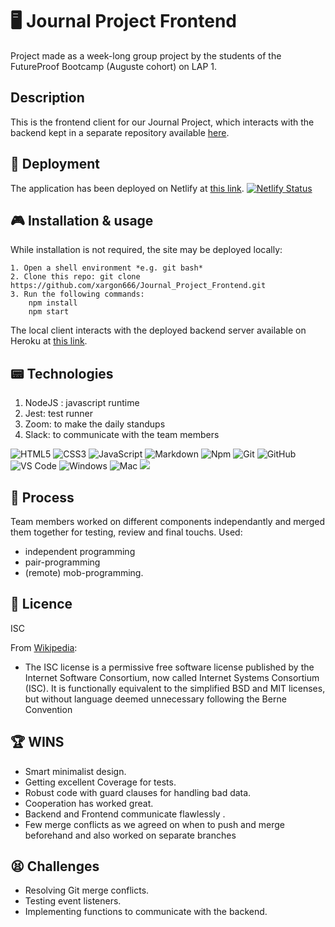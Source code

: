 
# 🖥 Journal Project Frontend
Project made as a week-long group project by the students of the FutureProof Bootcamp (Auguste cohort) on LAP 1.

## Description
This is the frontend client for our Journal Project, which interacts with the backend kept in a separate repository available [here](https://github.com/xargon666/Journal_Project_Backend).

## 💾 Deployment
The application has been deployed on Netlify at [this link](https://journal-project-lemon.netlify.app).
[![Netlify Status](https://api.netlify.com/api/v1/badges/acbe7129-01a3-43b8-ba0c-a35536ea7798/deploy-status)](https://app.netlify.com/sites/journal-project-lemon/deploys)

## 🎮 Installation & usage
While installation is not required, the site may be deployed locally:
```
1. Open a shell environment *e.g. git bash*
2. Clone this repo: git clone https://github.com/xargon666/Journal_Project_Frontend.git
3. Run the following commands:
	npm install
	npm start
```
The local client interacts with the deployed backend server available on Heroku at [this link](https://journal-project-backend.herokuapp.com/).

## 📟 Technologies
1. NodeJS : javascript runtime
2. Jest: test runner
3. Zoom: to make the daily standups
4. Slack: to communicate with the team members

![HTML5](https://img.shields.io/badge/-HTML5-%23E44D27?style=flat-square&logo=html5&logoColor=ffffff) ![CSS3](https://img.shields.io/badge/-CSS3-%231572B6?style=flat-square&logo=css3) ![JavaScript](https://img.shields.io/badge/-JavaScript-%23F7DF1C?style=flat-square&logo=javascript&logoColor=000000&labelColor=%23F7DF1C&color=%23FFCE5A) ![Markdown](https://img.shields.io/badge/-Markdown-000000?style=flat-square&logo=markdown) ![Npm](https://img.shields.io/badge/-npm-CB3837?style=flat-square&logo=npm)
![Git](https://img.shields.io/badge/-Git-%23F05032?style=flat-square&logo=git&logoColor=%23ffffff) ![GitHub](https://img.shields.io/badge/-GitHub-181717?style=flat-square&logo=github) ![VS Code](http://img.shields.io/badge/-VS%20Code-007ACC?style=flat-square&logo=visual-studio-code&logoColor=ffffff) ![Windows](http://img.shields.io/badge/-Windows-0078D6?style=flat-square&logo=windows&logoColor=ffffff) ![Mac](https://img.shields.io/badge/MacOS--9cf?style=flat-square&logo=Apple&logoColor=ffffff) <img src="http://img.shields.io/badge/-Heroku-430098?style=flat&logo=heroku&logoColor=white">

## 🤔 Process
Team members worked on different components independantly and merged them together for testing, review and final touchs.
Used: 
- independent programming
- pair-programming
- (remote) mob-programming.

## 🪪 Licence
ISC

From [Wikipedia](https://en.wikipedia.org/wiki/ISC_license):
- The ISC license is a permissive free software license published by the Internet Software Consortium, now called Internet Systems Consortium (ISC). It is functionally equivalent to the simplified BSD and MIT licenses, but without language deemed unnecessary following the Berne Convention

## 🏆 WINS
- Smart minimalist design.
- Getting excellent Coverage for tests.
- Robust code with guard clauses for handling bad data.
- Cooperation has worked great.
- Backend and Frontend communicate flawlessly .
- Few merge conflicts as we agreed on when to push and merge beforehand and also worked on separate branches

## 😫 Challenges
- Resolving Git merge conflicts.
- Testing event listeners.
- Implementing functions to communicate with the backend.
